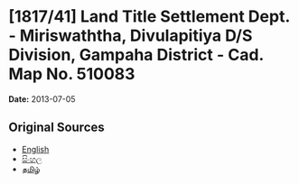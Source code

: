 # [1817/41] Land Title Settlement Dept. - Miriswaththa, Divulapitiya D/S Division, Gampaha District - Cad. Map No. 510083

**Date:** 2013-07-05

## Original Sources

- [English](https://documents.gov.lk/view/extra-gazettes/2013/7/1817-41_E.pdf)
- [සිංහල](https://documents.gov.lk/view/extra-gazettes/2013/7/1817-41_S.pdf)
- [தமிழ்](https://documents.gov.lk/view/extra-gazettes/2013/7/1817-41_T.pdf)
